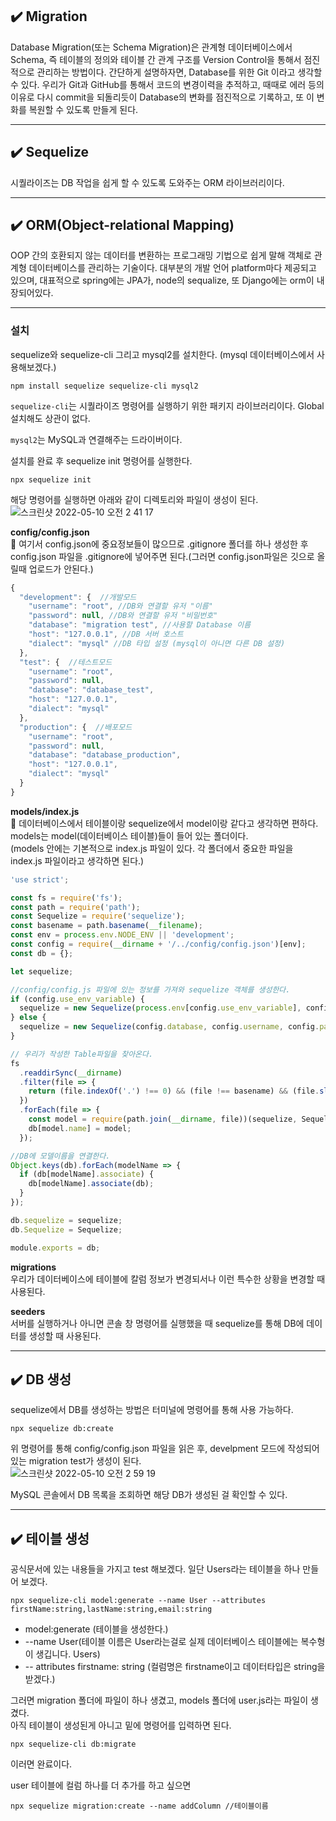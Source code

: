 ## ✔️ Migration
Database Migration(또는 Schema Migration)은 관계형 데이터베이스에서 Schema, 즉 테이블의 정의와 테이블 간 관계 구조를 Version Control을 통해서 점진적으로 관리하는 방법이다. 간단하게 설명하자면, Database를 위한 Git 이라고 생각할 수 있다. 우리가 Git과 GitHub를 통해서 코드의 변경이력을 추적하고, 때때로 에러 등의 이유로 다시 commit을 되돌리듯이 Database의 변화를 점진적으로 기록하고, 또 이 변화를 복원할 수 있도록 만들게 된다.   

---

## ✔️ Sequelize
시퀄라이즈는 DB 작업을 쉽게 할 수 있도록 도와주는 ORM 라이브러리이다.   

---

## ✔️ ORM(Object-relational Mapping)   
OOP 간의 호환되지 않는 데이터를 변환하는 프로그래밍 기법으로 쉽게 말해 객체로 관계형 데이터베이스를 관리하는 기술이다. 대부분의 개발 언어 platform마다 제공되고 있으며, 대표적으로 spring에는 JPA가, node의 sequalize, 또 Django에는 orm이 내장되어있다.

---

### 설치
sequelize와 sequelize-cli 그리고 mysql2를 설치한다. (mysql 데이터베이스에서 사용해보겠다.)
```
npm install sequelize sequelize-cli mysql2
```

`sequelize-cli`는 시퀄라이즈 명령어를 실행하기 위한 패키지 라이브러리이다. Global 설치해도 상관이 없다.   

`mysql2`는 MySQL과 연결해주는 드라이버이다.   

설치를 완료 후 sequelize init 명령어를 실행한다.   
```
npx sequelize init
```
해당 명령어를 실행하면 아래와 같이 디렉토리와 파일이 생성이 된다.   
![스크린샷 2022-05-10 오전 2 41 17](https://user-images.githubusercontent.com/85857465/167466592-79ffd673-d9fe-4eb4-a26d-cafcdf0d00a0.png)   

**config/config.json**   
📌 여기서 config.json에 중요정보들이 많으므로 .gitignore 폴더를 하나 생성한 후 config.json 파일을 .gitignore에 넣어주면 된다.(그러면 config.json파일은 깃으로 올릴때 업로드가 안된다.)  
```javascript
{
  "development": {  //개발모드
    "username": "root", //DB와 연결할 유저 "이름"
    "password": null, //DB와 연결할 유저 "비밀번호"
    "database": "migration test", //사용할 Database 이름
    "host": "127.0.0.1", //DB 서버 호스트
    "dialect": "mysql" //DB 타입 설정 (mysql이 아니면 다른 DB 설정)
  },
  "test": {  //테스트모드
    "username": "root",
    "password": null,
    "database": "database_test",
    "host": "127.0.0.1",
    "dialect": "mysql"
  },
  "production": {  //배포모드
    "username": "root",
    "password": null,
    "database": "database_production",
    "host": "127.0.0.1",
    "dialect": "mysql"
  }
}
```

**models/index.js**   
📌 데이터베이스에서 테이블이랑 sequelize에서 model이랑 같다고 생각하면 편하다.   
models는 model(데이터베이스 테이블)들이 들어 있는 폴더이다.   
(models 안에는 기본적으로 index.js 파일이 있다. 각 폴더에서 중요한 파일을 index.js 파일이라고 생각하면 된다.)
```javascript
'use strict';

const fs = require('fs');
const path = require('path');
const Sequelize = require('sequelize');
const basename = path.basename(__filename);
const env = process.env.NODE_ENV || 'development';
const config = require(__dirname + '/../config/config.json')[env];
const db = {};

let sequelize;

//config/config.js 파일에 있는 정보를 가져와 sequelize 객체를 생성한다.
if (config.use_env_variable) {
  sequelize = new Sequelize(process.env[config.use_env_variable], config);
} else {
  sequelize = new Sequelize(config.database, config.username, config.password, config);
}

// 우리가 작성한 Table파일을 찾아온다.
fs
  .readdirSync(__dirname)
  .filter(file => {
    return (file.indexOf('.') !== 0) && (file !== basename) && (file.slice(-3) === '.js');
  })
  .forEach(file => {
    const model = require(path.join(__dirname, file))(sequelize, Sequelize.DataTypes);
    db[model.name] = model;
  });

//DB에 모델이름을 연결한다.
Object.keys(db).forEach(modelName => {
  if (db[modelName].associate) {
    db[modelName].associate(db);
  }
});

db.sequelize = sequelize;
db.Sequelize = Sequelize;

module.exports = db;
```

**migrations**   
우리가 데이터베이스에 테이블에 칼럼 정보가 변경되서나 이런 특수한 상황을 변경할 때 사용된다.   

**seeders**   
서버를 실행하거나 아니면 콘솔 창 명령어를 실행했을 때 sequelize를 통해 DB에 데이터를 생성할 때 사용된다.   

---
## ✔️ DB 생성
sequelize에서 DB를 생성하는 방법은 터미널에 명령어를 통해 사용 가능하다.   
```
npx sequelize db:create
```
위 명령어를 통해 config/config.json 파일을 읽은 후, develpment 모드에 작성되어 있는 migration test가 생성이 된다.   
![스크린샷 2022-05-10 오전 2 59 19](https://user-images.githubusercontent.com/85857465/167469577-9a58ffbe-7fe9-4866-a5d8-c6cd58a982fe.png)   

MySQL 콘솔에서 DB 목록을 조회하면 해당 DB가 생성된 걸 확인할 수 있다.   

---
## ✔️ 테이블 생성
공식문서에 있는 내용들을 가지고 test 해보겠다. 일단 Users라는 테이블을 하나 만들어 보겠다.   
```
npx sequelize-cli model:generate --name User --attributes firstName:string,lastName:string,email:string
```

- model:generate (테이블을 생성한다.)   
- --name User(테이블 이름은 User라는걸로 실제 데이터베이스 테이블에는 복수형이 생깁니다. Users)   
- -- attributes firstname: string (컬럼명은 firstname이고 데이터타입은 string을 받겠다.)   

그러면 migration 폴더에 파일이 하나 생겼고, models 폴더에 user.js라는 파일이 생겼다.   
아직 테이블이 생성된게 아니고 밑에 명령어를 입력하면 된다.
```
npx sequelize-cli db:migrate
```
이러면 완료이다.   

user 테이블에 컬럼 하나를 더 추가를 하고 싶으면
```
npx sequelize migration:create --name addColumn //테이블이름
```
